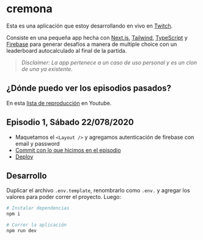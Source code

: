 # cremona

Esta es una aplicación que estoy desarrollando en vivo en [Twitch](https://www.twitch.tv/durancristhian).

Consiste en una pequeña app hecha con [Next.js](https://nextjs.org/), [Tailwind](https://tailwindcss.com/), [TypeScript](https://www.typescriptlang.org/) y [Firebase](https://firebase.google.com/) para generar desafíos a manera de multiple choice con un leaderboard autocalculado al final de la partida.

> _Disclaimer: La app pertenece a un caso de uso personal y es un clon de una ya existente._

## ¿Dónde puedo ver los episodios pasados?

En esta [lista de reproducción](https://www.youtube.com/playlist?list=PL83h8sf8uOkwOUa-cYh8XK-086gQf0Fy-) en Youtube.

## Episodio 1, Sábado 22/078/2020

- Maquetamos el `<Layout />` y agregamos autenticación de firebase con email y password
- [Commit con lo que hicimos en el episodio](https://github.com/durancristhian/cremona/commit/449769031786660e3631e9476da400ac5d1fb159)
- [Deploy](https://cremona-chihl7k7x.vercel.app/)

## Desarrollo

Duplicar el archivo `.env.template`, renombrarlo como `.env.` y agregar los valores para poder correr el proyecto. Luego:

```bash
# Instalar dependencias
npm i

# Correr la aplicación
npm run dev
```
